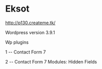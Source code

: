 Eksot
=====

http://p130.createme.tk/

Wordpress version 3.9.1

Wp plugins

1 -- Contact Form 7

2 -- Contact Form 7 Modules: Hidden Fields
